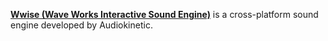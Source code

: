 [**Wwise (Wave Works Interactive Sound Engine)**](https://www.audiokinetic.com/products/wwise/) is a cross-platform sound engine developed by Audiokinetic.